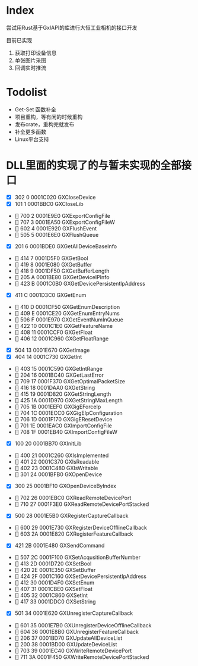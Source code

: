 # Index
尝试用Rust基于GxIAPI的库进行大恒工业相机的接口开发

目前已实现
1. 获取打印设备信息
2. 单张图片采图
3. 回调实时推流

# Todolist
- Get-Set 函数补全
- 项目重构，等有闲的时候重构
- 发布crate，重构完就发布
- 补全更多函数
- Linux平台支持

# DLL里面的实现了的与暂未实现的全部接口
- [x] 302    0 0001C020 GXCloseDevice
- [x] 101    1 0001BBC0 GXCloseLib
- [] 700    2 0001E9E0 GXExportConfigFile
- [] 707    3 0001EA50 GXExportConfigFileW
- [] 602    4 0001E920 GXFlushEvent
- [] 505    5 0001E6E0 GXFlushQueue
- [x] 201    6 0001BDE0 GXGetAllDeviceBaseInfo
- [] 414    7 0001D5F0 GXGetBool
- [] 419    8 0001E080 GXGetBuffer
- [] 418    9 0001DF50 GXGetBufferLength
- [] 205    A 0001BE80 GXGetDeviceIPInfo
- [] 423    B 0001C0B0 GXGetDevicePersistentIpAddress
- [x] 411    C 0001D3C0 GXGetEnum
- [] 410    D 0001CF50 GXGetEnumDescription
- [] 409    E 0001CE20 GXGetEnumEntryNums
- [] 506    F 0001E970 GXGetEventNumInQueue
- [] 422   10 0001C1E0 GXGetFeatureName
- [] 408   11 0001CCF0 GXGetFloat
- [] 406   12 0001C960 GXGetFloatRange
- [x] 504   13 0001E670 GXGetImage
- [x] 404   14 0001C730 GXGetInt
- [] 403   15 0001C590 GXGetIntRange
- [] 204   16 0001BC40 GXGetLastError
- [] 709   17 0001F370 GXGetOptimalPacketSize
- [] 416   18 0001DAA0 GXGetString
- [] 415   19 0001D820 GXGetStringLength
- [] 425   1A 0001D970 GXGetStringMaxLength
- [] 705   1B 0001EEF0 GXGigEForceIp
- [] 704   1C 0001ECC0 GXGigEIpConfiguration
- [] 706   1D 0001F170 GXGigEResetDevice
- [] 701   1E 0001EAC0 GXImportConfigFile
- [] 708   1F 0001EB40 GXImportConfigFileW
- [x] 100   20 0001BB70 GXInitLib
- [] 400   21 0001C260 GXIsImplemented
- [] 401   22 0001C370 GXIsReadable
- [] 402   23 0001C480 GXIsWritable
- [] 301   24 0001BFB0 GXOpenDevice
- [x] 300   25 0001BF10 GXOpenDeviceByIndex
- [] 702   26 0001EBC0 GXReadRemoteDevicePort
- [] 710   27 0001F3E0 GXReadRemoteDevicePortStacked
- [x] 500   28 0001E5B0 GXRegisterCaptureCallback
- [] 600   29 0001E730 GXRegisterDeviceOfflineCallback
- [] 603   2A 0001E820 GXRegisterFeatureCallback
- [x] 421   2B 0001E480 GXSendCommand
- [] 507   2C 0001F100 GXSetAcqusitionBufferNumber
- [] 413   2D 0001D720 GXSetBool
- [] 420   2E 0001E350 GXSetBuffer
- [] 424   2F 0001C160 GXSetDevicePersistentIpAddress
- [] 412   30 0001D4F0 GXSetEnum
- [] 407   31 0001CBE0 GXSetFloat
- [] 405   32 0001C860 GXSetInt
- [] 417   33 0001DDC0 GXSetString
- [x] 501   34 0001E620 GXUnregisterCaptureCallback
- [] 601   35 0001E7B0 GXUnregisterDeviceOfflineCallback
- [] 604   36 0001E8B0 GXUnregisterFeatureCallback
- [] 206   37 0001BD70 GXUpdateAllDeviceList
- [] 200   38 0001BD00 GXUpdateDeviceList
- [] 703   39 0001EC40 GXWriteRemoteDevicePort
- [] 711   3A 0001F450 GXWriteRemoteDevicePortStacked
